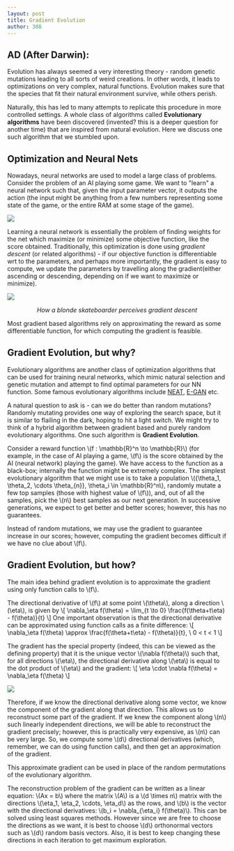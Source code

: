 ```yaml
---
layout: post
title: Gradient Evolution
author: 308
---
```

## AD (After Darwin):

Evolution has always seemed a very interesting theory - random genetic mutations leading to all sorts of weird creations. In other words, it leads to optimizations on very complex, natural functions. Evolution makes sure that the species that fit their natural environment survive, while others perish.

Naturally, this has led to many attempts to replicate this procedure in more controlled settings. A whole class of algorithms called **Evolutionary algorithms** have been discovered (invented? this is a deeper question for another time) that are inspired from natural evolution. Here we discuss one such algorithm that we stumbled upon.

## Optimization and Neural Nets
Nowadays, neural networks are used to model a large class of problems. Consider the problem of an AI playing some game. We want to "learn" a neural network such that, given the input parameter vector, it outputs the action (the input might be anything from a few numbers representing some state of the game, or the entire RAM at some stage of the game).

![](https://i.imgur.com/oiw8L9W.png)
<!-- <i><center>hello</center></i> -->

Learning a neural network is essentially the problem of finding weights for the net which maximize (or minimize) some objective function, like the score obtained. Traditionally, this optimization is done using *gradient descent* (or related algorithms) - if our objective function is differentiable wrt to the parameters, and perhaps more importantly, the gradient is easy to compute, we update the parameters by travelling along the gradient(either ascending or descending, depending on if we want to maximize or minimize).

![](https://i.imgur.com/RhYWI1I.png)

<i><center>How a blonde skateboarder perceives gradient descent</center></i>

Most gradient based algorithms rely on approximating the reward as some differentiable function, for which computing the gradient is feasible. 

## Gradient Evolution, but why?
Evolutionary algorithms are another class of optimization algorithms that can be used for training neural networks, which mimic natural selection and genetic mutation and attempt to find optimal parameters for our NN function. Some famous evolutionary algorithms include [NEAT](http://nn.cs.utexas.edu/downloads/papers/stanley.ec02.pdf), [E-GAN](https://arxiv.org/pdf/1803.00657.pdf) etc. 

A natural question to ask is - can we do better than random mutations? Randomly mutating provides one way of exploring the search space, but it is similar to flailing in the dark, hoping to hit a light switch. We might try to think of a hybrid algorithm between gradient based and purely random evolutionary algorithms. One such algorithm is **Gradient Evolution**.

Consider a reward function \\(f : \mathbb{R}^n \to \mathbb{R}\\) (for example, in the case of AI playing a game, \\(f\\) is the score obtained by the AI (neural network) playing the game). We have access to the function as a black-box; internally the function might be extremely complex. The simplest evolutionary algorithm that we might use is to take a population \\(\{\theta_1, \theta_2, \cdots \theta_{n}\}, \theta_i \in \mathbb{R}^n\\), randomly mutate a few top samples (those with highest value of \\(f\\)), and, out of all the samples, pick the \\(n\\) best samples as our next generation. In successive generations, we expect to get better and better scores; however, this has no guarantees.

Instead of random mutations, we may use the gradient to guarantee increase in our scores; however, computing the gradient becomes difficult if we have no clue about \\(f\\).

## Gradient Evolution, but how?
The main idea behind gradient evolution is to approximate the gradient using only function calls to \\(f\\). 

The directional derivative of \\(f\\) at some point \\(\theta\\), along a direction \\(\eta\\), is given by 
\\[
\nabla_\eta f(\theta) = \lim_{t \to 0} \frac{f(\theta+t\eta) - f(\theta)}{t}
\\]
One important observation is that the directional derivative can be approximated using function calls as a finite difference:
\\[
\nabla_\eta f(\theta) \approx \frac{f(\theta+t\eta) - f(\theta)}{t}, \ 0 < t < 1
\\]


The gradient has the special property (indeed, this can be viewed as the defining property) that it is the unique vector \\(\nabla f(\theta)\\) such that, for all directions \\(\eta\\), the directional derivative along \\(\eta\\) is equal to the dot product of \\(\eta\\) and the gradient: 
\\[
\eta \cdot \nabla f(\theta) = \nabla_\eta f(\theta)
\\]

![](https://i.imgur.com/j7tOknK.png)


Therefore, if we know the directional derivative along some vector, we know the component of the gradient along that direction. This allows us to reconstruct some part of the gradient. If we knew the component along \\(n\\) such linearly independent directions, we will be able to reconstruct the gradient precisely; however, this is practically very expensive, as \\(n\\) can be very large. So, we compute some \\(d\\) directional derivatives (which, remember, we can do using function calls), and then get an approximation of the gradient.

This approximate gradient can be used in place of the random permutations of the evolutionary algorithm.

The reconstruction problem of the gradient can be written as a linear equation: \\(Ax = b\\) where the matrix \\(A\\) is a \\(d \times n\\) matrix with the directions \\(\eta_1, \eta_2, \cdots, \eta_d\\) as the rows, and \\(b\\) is the vector with the directional derivatives: \\(b_i = \nabla_{\eta_i} f(\theta)\\). This can be solved using least squares methods. However since we are free to choose the directions as we want, it is best to choose \\(d\\) orthonormal vectors such as \\(d\\) random basis vectors. Also, it is best to keep changing these directions in each iteration to get maximum exploration.


